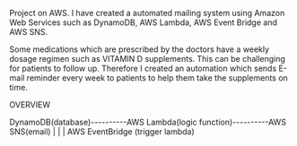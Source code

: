Project on AWS.
I have created a automated mailing system using Amazon Web Services such as DynamoDB, AWS Lambda, AWS Event Bridge and AWS SNS.

Some medications which are prescribed by the doctors have a weekly dosage regimen such as VITAMIN D supplements. This can be challenging for patients to follow up. Therefore I created an automation which sends E-mail reminder every week to patients to help them take the supplements on time.

OVERVIEW

DynamoDB(database)----------AWS Lambda(logic function)----------AWS SNS(email) | | | AWS EventBridge (trigger lambda)
